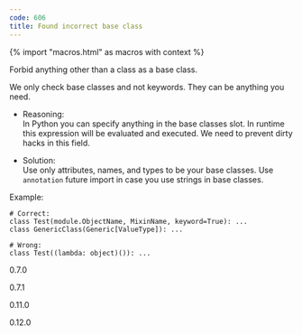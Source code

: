 ```yaml
---
code: 606
title: Found incorrect base class
---
```


{% import "macros.html" as macros with context %}

Forbid anything other than a class as a base class.

We only check base classes and not keywords. They can be anything you
need.

  - Reasoning:  
    In Python you can specify anything in the base classes slot. In
    runtime this expression will be evaluated and executed. We need to
    prevent dirty hacks in this field.

  - Solution:  
    Use only attributes, names, and types to be your base classes. Use
    `annotation` future import in case you use strings in base classes.

Example:

    # Correct:
    class Test(module.ObjectName, MixinName, keyword=True): ...
    class GenericClass(Generic[ValueType]): ...
    
    # Wrong:
    class Test((lambda: object)()): ...

<div class="versionadded">

0.7.0

</div>

<div class="versionchanged">

0.7.1

</div>

<div class="versionchanged">

0.11.0

</div>

<div class="versionchanged">

0.12.0

</div>